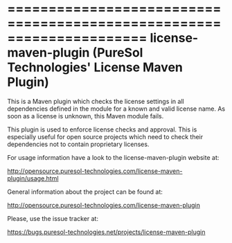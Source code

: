 =====================================================================
  license-maven-plugin (PureSol Technologies' License Maven Plugin)
=====================================================================

This is a Maven plugin which checks the license settings in all dependencies
defined in the module for a known and valid license name. As soon as a license
is unknown, this Maven module fails.

This plugin is used to enforce license checks and approval. This is especially
useful for open source projects which need to check their dependencies not to
contain proprietary licenses. 

For usage information have a look to the license-maven-plugin website at:

http://opensource.puresol-technologies.com/license-maven-plugin/usage.html

General information about the project can be found at:      

http://opensource.puresol-technologies.com/license-maven-plugin
    
Please, use the issue tracker at:

https://bugs.puresol-technologies.net/projects/license-maven-plugin
                                                  
